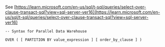 See [https://learn.microsoft.com/en-us/sql/t-sql/queries/select-over-clause-transact-sql?view=sql-server-ver16](https://learn.microsoft.com/en-us/sql/t-sql/queries/select-over-clause-transact-sql?view=sql-server-ver16)
```
-- Syntax for Parallel Data Warehouse  
  
OVER ( [ PARTITION BY value_expression ] [ order_by_clause ] )
```
